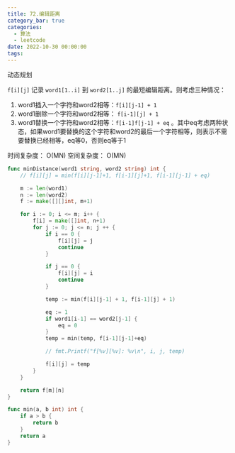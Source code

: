 ```yaml
---
title: 72.编辑距离
category_bar: true
categories:
  - 算法
  - leetcode
date: 2022-10-30 00:00:00
tags:
---
```


动态规划

`f[i][j]` 记录 `word1[1..i]` 到 `word2[1..j]` 的最短编辑距离。则考虑三种情况：

1. word1插入一个字符和word2相等：`f[i][j-1] + 1`
2. word1删除一个字符和word2相等： `f[i-1][j] + 1`
3. word1替换一个字符和word2相等：`f[i-1]f[j-1] + eq` 。其中eq考虑两种状态，如果word1要替换的这个字符和word2的最后一个字符相等，则表示不需要替换已经相等，eq等0，否则eq等于1

时间复杂度： O(MN)
空间复杂度： O(MN)
<!-- more -->
```Go
func minDistance(word1 string, word2 string) int {
    // f[i][j] = min(f[i][j-1]+1, f[i-1][j]+1, f[i-1][j-1] + eq)

    m := len(word1)
    n := len(word2)
    f := make([][]int, m+1)

    for i := 0; i <= m; i++ {
        f[i] = make([]int, n+1)
        for j := 0; j <= n; j ++ {
            if i == 0 {
                f[i][j] = j
                continue
            }

            if j == 0 {
                f[i][j] = i
                continue
            }

            temp := min(f[i][j-1] + 1, f[i-1][j] + 1)

            eq := 1
            if word1[i-1] == word2[j-1] {
                eq = 0
            }
            temp = min(temp, f[i-1][j-1]+eq)

            // fmt.Printf("f[%v][%v]: %v\n", i, j, temp)

            f[i][j] = temp
        }
    }

    return f[m][n]
}

func min(a, b int) int {
    if a > b {
        return b
    }
    return a
}
```
